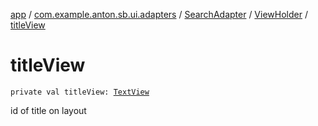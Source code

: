 [app](../../../index.md) / [com.example.anton.sb.ui.adapters](../../index.md) / [SearchAdapter](../index.md) / [ViewHolder](index.md) / [titleView](./title-view.md)

# titleView

`private val titleView: `[`TextView`](https://developer.android.com/reference/android/widget/TextView.html)

id of title on layout

